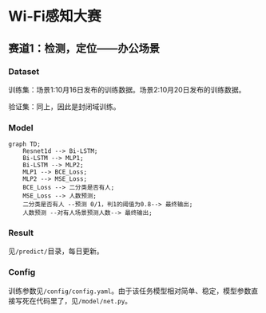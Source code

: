 # Wi-Fi感知大赛
## 赛道1：检测，定位——办公场景

### Dataset
训练集：场景1:10月16日发布的训练数据。场景2:10月20日发布的训练数据。

验证集：同上，因此是封闭域训练。

### Model
```mermaid
graph TD;
    Resnet1d --> Bi-LSTM;
    Bi-LSTM --> MLP1;
    Bi-LSTM --> MLP2;
    MLP1 --> BCE_Loss;
    MLP2 --> MSE_Loss;
    BCE_Loss --> 二分类是否有人;
    MSE_Loss --> 人数预测;
    二分类是否有人 --预测 0/1，判1的阈值为0.8--> 最终输出;
    人数预测 --对有人场景预测人数--> 最终输出;
```

### Result
见`/predict/`目录，每日更新。

### Config
训练参数见`/config/config.yaml`。由于该任务模型相对简单、稳定，模型参数直接写死在代码里了，见`/model/net.py`。

<!-- ### Usage
下周代码稳定了再说 -->